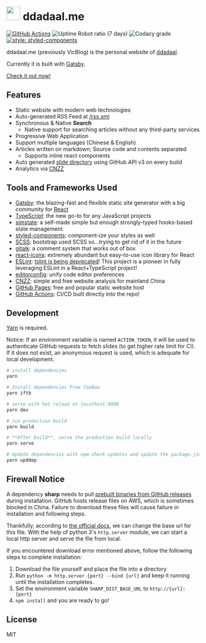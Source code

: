 # <img src="./assets/logo.svg" height="36"/> ddadaal.me

[![GitHub Actions](https://img.shields.io/endpoint.svg?url=https%3A%2F%2Factions-badge.atrox.dev%2Fddadaal%2Fddadaal.me%2Fbadge&style=flat-square)](https://actions-badge.atrox.dev/ddadaal/ddadaal.me/goto)
![Uptime Robot ratio (7 days)](https://img.shields.io/uptimerobot/ratio/7/m783121264-44b0baa03c3161906ebe4cea.svg?style=flat-square)
![Codacy grade](https://img.shields.io/codacy/grade/72cd7c1496d643b98404521f33b5a7ff.svg?style=flat-square)
[![style: styled-components](https://img.shields.io/badge/style-%F0%9F%92%85%20styled--components-orange.svg?colorB=daa357&colorA=db748e)](https://github.com/styled-components/styled-components)

ddadaal.me (previously VicBlog) is the personal website of [ddadaal](https://ddadaal.me).

Currently it is built with [Gatsby](https://gatsbyjs.com).

[Check it out now!](https://ddadaal.me)

## Features

- Static website with modern web technologies
- Auto-generated RSS Feed at [/rss.xml](https://ddadaal.me/rss.xml)
- Synchronous & Native **Search**
    - Native support for searching articles without any third-party services
- Progressive Web Application
- Support multiple languages (Chinese & English)
- Articles written on markdown; Source code and contents separated
    - Supports inline react components
- Auto generated [slide directory](https://ddadaal.me/slides) using GitHub API v3 on every build
- Analytics via [CNZZ](https://www.cnzz.com)

## Tools and Frameworks Used

- [Gatsby](https://www.gatsbyjs.org/): the blazing-fast and flexible static site generator with a big community for [React](https://facebook.github.io/react/)
- [TypeScript](https://www.typescriptlang.org/): the new go-to for any JavaScript projects
- [simstate](https://github.com/ddadaal/simstate): a self-made simple but enough strongly-typed hooks-based state management
- [styled-components](https://github.com/styled-components/styled-components): component-ize your styles as well
- [SCSS](https://sass-lang.com/): bootstrap used SCSS so...trying to get rid of it in the future
- [gitalk](https://github.com/gitalk/gitalk): a comment system that works out of box
- [react-icons](https://github.com/react-icons/react-icons): extremely abundant but easy-to-use icon library for React
- [ESLint](https://eslint.org/): [tslint is being deprecated](https://medium.com/palantir/tslint-in-2019-1a144c2317a9)! This project is a pioneer in fully leveraging ESLint in a React+TypeScript project!
- [editorconfig](https://editorconfig.org/): unify code editor preferences
- [CNZZ](https://www.cnzz.com): simple and free website analysis for mainland China
- [GitHub Pages](https://pages.github.com): free and popular static website host
- [GitHub Actions](https://github.com/features/actions): CI/CD built directly into the repo!

## Development

[Yarn](https://yarnpkg.com/) is required.

Notice: If an environment variable is named `ACTION_TOKEN`, it will be used to authenticate GitHub requests to fetch slides (to get higher rate limit for CI). If it does not exist, an anonymous request is used, which is adequate for local development.

``` bash
# install dependencies
yarn

# Install dependencies From TaoBao
yarn iftb

# serve with hot reload at localhost:8000
yarn dev

# run production build
yarn build

# **After build**, serve the production build locally
yarn serve

# Update dependencies with npm-check-updates and update the package.json
yarn upddep
```

## Firewall Notice

A dependency **sharp** needs to pull [prebuilt binaries from GitHub releases](https://github.com/lovell/sharp-libvips/releases) during installation. GitHub hosts release files on AWS, which is sometimes blocked in China. Failure to download these files will cause failure in installation and following steps.

Thankfully, according to [the official docs](http://sharp.pixelplumbing.com/en/stable/install/#pre-compiled-libvips-binaries), we can change the base url for this file. With the help of python 3's `http.server` module, we can start a local http server and serve the file from local.

If you encountered download error mentioned above, follow the following steps to complete installation:

1. Download the file yourself and place the file into a directory
2. Run `python -m http.server {port} --bind {url}` and keep it running until the installation completes.
3. Set the environment variable `SHARP_DIST_BASE_URL` to `http://{url}:{port}`
4. `npm install` and you are ready to go!

## License

MIT
